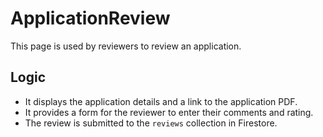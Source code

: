 # ApplicationReview

This page is used by reviewers to review an application.

## Logic

- It displays the application details and a link to the application PDF.
- It provides a form for the reviewer to enter their comments and rating.
- The review is submitted to the `reviews` collection in Firestore.

